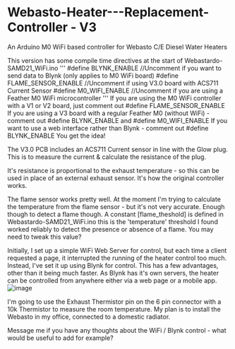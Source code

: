 # Webasto-Heater---Replacement-Controller - V3
An Arduino M0 WiFi based controller for Webasto C/E Diesel Water Heaters

This version has some compile time directives at the start of Webastardo-SAMD21_WiFi.ino
'''
#define BLYNK_ENABLE              //Uncomment if you want to send data to Blynk (only applies to M0 WiFi board)
#define FLAME_SENSOR_ENABLE       //Uncomment if using V3.0 board with ACS711 Current Sensor
#define M0_WIFI_ENABLE            //Uncomment if you are using a Feather M0 WiFi microcontroller
'''
If you are using the M0 WiFi controller with a V1 or V2 board, just comment out #define FLAME_SENSOR_ENABLE
If you are using a V3 board with a regular Feather M0 (without WiFi) - comment out #define BLYNK_ENABLE and #define M0_WIFI_ENABLE
If you want to use a web interface rather than Blynk - comment out #define BLYNK_ENABLE
You get the idea!

The V3.0 PCB includes an ACS711 Current sensor in line with the Glow plug.  This is to measure the current & calculate the resistance of the plug.

It's resistance is proportional to the exhaust temperature - so this can be used in place of an external exhaust sensor.  It's how the original controller works.

The flame sensor works pretty well.  At the moment I'm trying to calculate the temperature from the flame sensor - but it's not very accurate.  Enough though to detect a flame though.  A constant [flame_theshold] is defined in Webastardo-SAMD21_WiFi.ino  this is the 'temperature' threshold I found worked reliably to detect the presence or absence of a flame.  You may need to tweak this value?

Initially, I set up a simple WiFi Web Server for control, but each time a client requested a page, it interrupted the running of the heater control too much.  Instead, I've set it up using Blynk for control.  This has a few advantages, other than it being much faster.  As Blynk has it's own servers, the heater can be controlled from anywhere either via a web page or a mobile app.
![image](https://user-images.githubusercontent.com/13219057/208894111-aaec3692-a0ec-4785-b11c-fa1f88bb0fd0.png)

I'm going to use the Exhaust Thermistor pin on the 6 pin connector with a 10k Thermistor to measure the room temperature.  My plan is to install the Webasto in my office, connected to a domestic radiator.

Message me if you have any thoughts about the WiFi / Blynk control - what would be useful to add for example?

